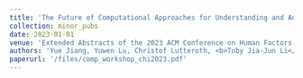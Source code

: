 ```yaml
---
title: 'The Future of Computational Approaches for Understanding and Adapting User Interfaces'
collection: minor_pubs
date: 2023-01-01
venue: 'Extended Abstracts of the 2023 ACM Conference on Human Factors in Computing Systems (CHI EA ’23)'
authors: 'Yue Jiang, Yuwen Lu, Christof Lutteroth, <b>Toby Jia-Jun Li</b>, Jeffrey Nichols, and Wolfgang Stuerzlinger'
paperurl: '/files/comp_workshop_chi2023.pdf'
---
```

